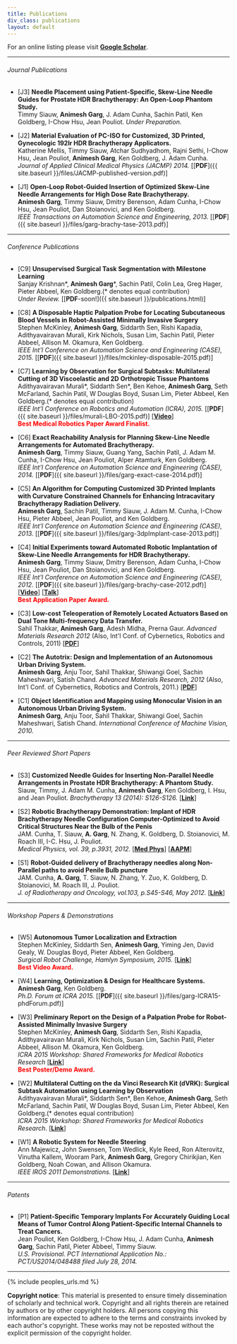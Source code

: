 ```yaml
---
title: Publications
div_class: publications
layout: default
---
```


<!-- #### [Journals](#journal-publications) | [Conferences](#conference-publications) | [Short Papers](#peer-reviewed-short-papers--demonstrations) | [Workshops](#workshop-papers) | [Patents]({{ site.baseurl }}/publications/#patents) -->
For an online listing please visit [**Google Scholar**](http://scholar.google.com/citations?user=zp8V7ZMAAAAJ&hl=en).  

---

###### Journal Publications  

* \[J3\] **Needle Placement using Patient-Specific, Skew-Line Needle Guides for Prostate HDR Brachytherapy: An Open-Loop Phantom Study.**  
Timmy Siauw, **Animesh Garg**, J. Adam Cunha, Sachin Patil, Ken Goldberg, I-Chow Hsu, Jean Pouliot. *Under Preparation.*

* \[J2\] **Material Evaluation of PC-ISO for Customized, 3D Printed, Gynecologic 192Ir HDR Brachytherapy Applicators.**  
Katherine Mellis, Timmy Siauw, Atchar Sudhyadhom, Rajni Sethi, I-Chow Hsu, Jean Pouliot, **Animesh Garg**, Ken Goldberg, J. Adam Cunha.  
*Journal of Applied Clinical Medical Physics (JACMP) 2014.* \[[**PDF**]({{ site.baseurl }}/files/JACMP-published-version.pdf)\]

* \[J1\] **Open-Loop Robot-Guided Insertion of Optimized Skew-Line Needle Arrangements for High Dose Rate Brachytherapy.**  
**Animesh Garg**, Timmy Siauw, Dmitry Berenson, Adam Cunha, I-Chow Hsu, Jean Pouliot, Dan Stoianovici, and Ken Goldberg.  
 *IEEE Transactions on Automation Science and Engineering, 2013.*
 \[[**PDF**]({{ site.baseurl }}/files/garg-brachy-tase-2013.pdf)\]

---

###### Conference Publications

* \[C9\] **Unsupervised Surgical Task Segmentation with Milestone Learning**  
Sanjay Krishnan\*, **Animesh Garg**\*, Sachin Patil, Colin Lea, Greg Hager, Pieter Abbeel, Ken Goldberg.(\* denotes equal contribution)  
*Under Review.* \[[**PDF**-soon!]({{ site.baseurl }}/publications.html)\]

* \[C8\] **A Disposable Haptic Palpation Probe for Locating Subcutaneous Blood Vessels in Robot-Assisted Minimally Invasive Surgery**  
Stephen McKinley, **Animesh Garg**, Siddarth Sen, Rishi Kapadia, Adithyavairavan Murali, Kirk Nichols, Susan Lim, Sachin Patil, Pieter Abbeel, Allison M. Okamura, Ken Goldberg.  
 *IEEE Int'l Conference on Automation Science and Engineering (CASE), 2015.* \[[**PDF**]({{ site.baseurl }}/files/mckinley-disposable-2015.pdf)\]

* \[C7\] **Learning by Observation for Surgical Subtasks: Multilateral Cutting of 3D Viscoelastic and 2D Orthotropic Tissue Phantoms**  
Adithyavairavan Murali\*, Siddarth Sen\*, Ben Kehoe, **Animesh Garg**, Seth McFarland, Sachin Patil, W Douglas Boyd, Susan Lim, Pieter Abbeel, Ken Goldberg.(\* denotes equal contribution)   
*IEEE Int'l Conference on Robotics and Automation (ICRA), 2015.* \[[**PDF**]({{ site.baseurl }}/files/murali-LBO-2015.pdf)\] \[[**Video**](http://www.youtube.com/watch?v=beVWB6NtAaA)\]  
**<font color="red">Best Medical Robotics Paper Award Finalist.</font>**

* \[C6\] **Exact Reachability Analysis for Planning Skew-Line Needle Arrangements for Automated Brachytherapy.**  
  **Animesh Garg**, Timmy Siauw, Guang Yang, Sachin Patil, J. Adam M. Cunha, I-Chow Hsu, Jean Pouliot, Alper Atamturk, Ken Goldberg.  
  *IEEE Int'l Conference on Automation Science and Engineering (CASE), 2014.* \[[**PDF**]({{ site.baseurl }}/files/garg-exact-case-2014.pdf)\]

* \[C5\] **An Algorithm for Computing Customized 3D Printed Implants with Curvature Constrained Channels for Enhancing Intracavitary Brachytherapy Radiation Delivery.**  
  **Animesh Garg**, Sachin Patil, Timmy Siauw, J. Adam M. Cunha, I-Chow Hsu, Pieter Abbeel, Jean Pouliot, and Ken Goldberg.  
  *IEEE Int'l Conference on Automation Science and Engineering (CASE), 2013.*
  \[[**PDF**]({{ site.baseurl }}/files/garg-3dpImplant-case-2013.pdf)\]

* \[C4\] **Initial Experiments toward Automated Robotic Implantation of Skew-Line Needle Arrangements for HDR Brachytherapy.**  
 **Animesh Garg**, Timmy Siauw, Dmitry Berenson, Adam Cunha, I-Chow Hsu, Jean Pouliot, Dan Stoianovici, and Ken Goldberg.  
 *IEEE Int'l Conference on Automation Science and Engineering (CASE), 2012.*
 \[[**PDF**]({{ site.baseurl }}/files/garg-brachy-case-2012.pdf)\] \[[**Video**](https://youtu.be/Kk_wHiu8nGg)\] \[[**Talk**](https://youtu.be/TGEIRpbuS_I)\]   
 **<font color="red">Best Application Paper Award.</font>**

* \[C3\] **Low-cost Teleoperation of Remotely Located Actuators Based on Dual Tone Multi-frequency Data Transfer.**  
  Sahil Thakkar, **Animesh Garg**, Adesh Midha, Prerna Gaur. *Advanced Materials Research 2012* (Also, Int'l Conf. of Cybernetics, Robotics and Controls, 2011) \[[**PDF**](http://www.scientific.net/AMR.403-408.4727)\]

* \[C2\] **The Autotrix: Design and Implementation of an Autonomous Urban Driving System.**  
  **Animesh Garg**, Anju Toor, Sahil Thakkar, Shiwangi Goel, Sachin Maheshwari, Satish Chand. *Advanced Materials Research, 2012* (Also, Int'l Conf. of Cybernetics, Robotics and Controls, 2011.) \[[**PDF**](http://www.scientific.net/AMR.403-408.3884)\]

* \[C1\] **Object Identification and Mapping using Monocular Vision in an Autonomous Urban Driving System.**  
  **Animesh Garg**, Anju Toor, Sahil Thakkar, Shiwangi Goel, Sachin Maheshwari, Satish Chand.  *International Conference of Machine Vision, 2010.*
  <!-- \[[**PDF**](http://www.ijcte.org/icmv/icmv2010/136-icmv2010-w12016.pdf)\] -->

---  

###### Peer Reviewed Short Papers 
* \[S3\] **Customized Needle Guides for Inserting Non-Parallel Needle Arrangements in Prostate HDR Brachytherapy: A Phantom Study.**  
Siauw, Timmy, J. Adam M. Cunha, **Animesh Garg**, Ken Goldberg, I. Hsu, and Jean Pouliot.  *Brachytherapy 13 (2014): S126-S126.* \[[**Link**](http://www.sciencedirect.com/science/article/pii/S1538472114004863)\]

* \[S2\] **Robotic Brachytherapy Demonstration: Implant of HDR Brachytherapy Needle Configuration Computer-Optimized to Avoid Critical Structures Near the Bulb of the Penis**  
 JAM. Cunha, T. Siauw, **A. Garg**, N. Zhang, K. Goldberg, D. Stoianovici, M. Roach III, I-C. Hsu, J. Pouliot.  
 *Medical Physics, vol. 39, p.3931, 2012.* \[[**Med Phys**](http://scitation.aip.org/content/aapm/journal/medphys/39/6/10.1118/1.4736042)\] \[[**AAPM**](http://www.aapm.org/meetings/2012am/PRAbs.asp?mid=68&aid=17884)\]

* \[S1\] **Robot-Guided delivery of Brachytherapy needles along Non-Parallel paths to avoid Penile Bulb puncture**  
 JAM. Cunha, **A. Garg**, T. Siauw, N. Zhang, Y. Zuo, K. Goldberg, D. Stoianovici, M. Roach III, J. Pouliot.  
 *J. of Radiotherapy and Oncology, vol.103, p.S45-S46, May 2012.* \[[**Link**](http://www.thegreenjournal.com/article/S0167-8140(12)72081-9/abstract)\]

<!-- Abstract: A live demonstration of robotic needle steering in artificial tissue, as well as videos and posters about models and simulations, path planners, controllers, and integration with medical imaging. -->

---

###### Workshop Papers & Demonstrations

* \[W5\] **Autonomous Tumor Localization and Extraction**  
Stephen McKinley, Siddarth Sen, **Animesh Garg**, Yiming Jen, David Gealy, W. Douglas Boyd, Pieter Abbeel, Ken Goldberg.   
*Surgical Robot Challenge, Hamlyn Symposium, 2015.* \[[**Link**](http://hamlyn.doc.ic.ac.uk/hsmr/events/surgical-robot-challenge-2015)\]  
**<font color="red">Best Video Award.</font>**

* \[W4\] **Learning, Optimization & Design for Healthcare Systems.**  
**Animesh Garg**, Ken Goldberg.   
*Ph.D. Forum at ICRA 2015.*  \[[**PDF**]({{ site.baseurl }}/files/garg-ICRA15-phdForum.pdf)\]

* \[W3\] **Preliminary Report on the Design of a Palpation Probe for Robot-Assisted Minimally Invasive Surgery**  
Stephen McKinley, **Animesh Garg**, Siddarth Sen, Rishi Kapadia, Adithyavairavan Murali, Kirk Nichols, Susan Lim, Sachin Patil, Pieter Abbeel, Allison M. Okamura, Ken Goldberg.   
*ICRA 2015 Workshop: Shared Frameworks for Medical Robotics Research* \[[**Link**](http://research.intusurg.com/workshops/icra-2015/)\]   
**<font color="red">Best Poster/Demo Award.</font>**

* \[W2\] **Multilateral Cutting on the da Vinci Research Kit (dVRK): Surgical Subtask Automation using Learning by Observation**  
Adithyavairavan Murali\*, Siddarth Sen\*, Ben Kehoe, **Animesh Garg**, Seth McFarland, Sachin Patil, W Douglas Boyd, Susan Lim, Pieter Abbeel, Ken Goldberg.(\* denotes equal contribution)   
*ICRA 2015 Workshop: Shared Frameworks for Medical Robotics Research*. \[[**Link**](http://research.intusurg.com/workshops/icra-2015/)\]   

* \[W1\] **A Robotic System for Needle Steering**  
Ann Majewicz, John Swensen, Tom Wedlick, Kyle Reed, Ron Alterovitz, Vinutha Kallem, Wooram Park, **Animesh Garg**, Gregory Chirikjian, Ken Goldberg, Noah Cowan, and Allison Okamura.  
*IEEE IROS 2011 Demonstrations.* \[[**Link**](http://www.iros2011.org/demos)\]

---

###### Patents
* \[P1\] **Patient-Specific Temporary Implants For Accurately Guiding Local Means of Tumor Control Along Patient-Specific Internal Channels to Treat Cancers.**  
Jean Pouliot, Ken Goldberg, I-Chow Hsu, J. Adam Cunha, **Animesh Garg**, Sachin Patil, Pieter
Abbeel, Timmy Siauw.   
*U.S. Provisional. PCT International Application No.: PCT/US2014/048488 filed July 28, 2014.* <!-- Patent Application No.: 61/859,687-->

---

{% include peoples_urls.md %}

<div id="footer">
<b>Copyright notice</b>: This material is presented to ensure timely dissemination of scholarly and technical work. Copyright and all rights therein are retained by authors or by other copyright holders. All persons copying this information are expected to adhere to the terms and constraints invoked by each author's copyright. These works may not be reposted without the explicit permission of the copyright holder.
<!-- &copy; Last updated on: {{ site.time | date_to_string }} -->
</div>
